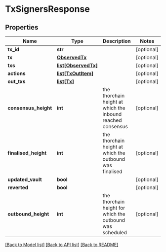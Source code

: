 # TxSignersResponse

## Properties
Name | Type | Description | Notes
------------ | ------------- | ------------- | -------------
**tx_id** | **str** |  | [optional] 
**tx** | [**ObservedTx**](ObservedTx.md) |  | [optional] 
**txs** | [**list[ObservedTx]**](ObservedTx.md) |  | [optional] 
**actions** | [**list[TxOutItem]**](TxOutItem.md) |  | [optional] 
**out_txs** | [**list[Tx]**](Tx.md) |  | [optional] 
**consensus_height** | **int** | the thorchain height at which the inbound reached consensus | [optional] 
**finalised_height** | **int** | the thorchain height at which the outbound was finalised | [optional] 
**updated_vault** | **bool** |  | [optional] 
**reverted** | **bool** |  | [optional] 
**outbound_height** | **int** | the thorchain height for which the outbound was scheduled | [optional] 

[[Back to Model list]](../README.md#documentation-for-models) [[Back to API list]](../README.md#documentation-for-api-endpoints) [[Back to README]](../README.md)

